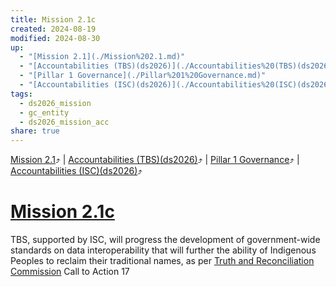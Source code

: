 ```yaml
---
title: Mission 2.1c
created: 2024-08-19
modified: 2024-08-30
up:
  - "[Mission 2.1](./Mission%202.1.md)"
  - "[Accountabilities (TBS)(ds2026)](./Accountabilities%20(TBS)(ds2026).md)"
  - "[Pillar 1 Governance](./Pillar%201%20Governance.md)"
  - "[Accountabilities (ISC)(ds2026)](./Accountabilities%20(ISC)(ds2026).md)"
tags:
  - ds2026_mission
  - gc_entity
  - ds2026_mission_acc
share: true
---
```

[Mission 2.1](./Mission%202.1.md)⤴️ | [Accountabilities (TBS)(ds2026)](./Accountabilities%20(TBS)(ds2026).md)⤴️ | [Pillar 1 Governance](./Pillar%201%20Governance.md)⤴️ | [Accountabilities (ISC)(ds2026)](./Accountabilities%20(ISC)(ds2026).md)⤴️
# [Mission 2.1c](Mission%202.1c.md)
TBS, supported by ISC, will progress the development of government-wide standards on data interoperability that will further the ability of Indigenous Peoples to reclaim their traditional names, as per [Truth and Reconciliation Commission](Truth%20and%20Reconciliation%20Commission.md) Call to Action 17
